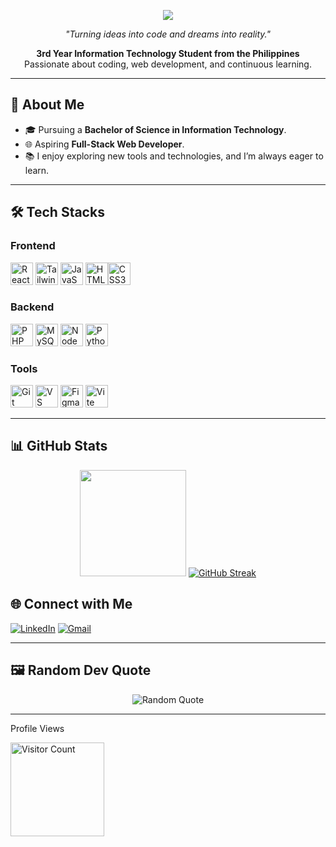 <p align="center">
  <img src="https://readme-typing-svg.demolab.com/?lines=Hi!+I'm+Franz+Luya+💻;Welcome+to+my+GitHub+Profile!&center=true&width=500&height=50&color=1F6FEB&duration=4000">
</p>

<p align="center">
  <em>"Turning ideas into code and dreams into reality."</em>
</p>

<p align="center">
  <strong>3rd Year Information Technology Student from the Philippines</strong><br>
  Passionate about coding, web development, and continuous learning.
</p>

---

## 🚀 About Me

- 🎓 Pursuing a **Bachelor of Science in Information Technology**.
- 🌐 Aspiring **Full-Stack Web Developer**.
- 📚 I enjoy exploring new tools and technologies, and I’m always eager to learn.

---

## 🛠️ Tech Stacks


### Frontend

<p align="left">
  <a href="https://reactjs.org/" target="_blank" rel="noreferrer"><img src="https://raw.githubusercontent.com/danielcranney/readme-generator/main/public/icons/skills/react-colored.svg" width="36" height="36" alt="React" /></a>
  <a href="https://tailwindcss.com/" target="_blank" rel="noreferrer"><img src="https://raw.githubusercontent.com/danielcranney/readme-generator/main/public/icons/skills/tailwindcss-colored.svg" width="36" height="36" alt="TailwindCSS" /></a>
  <a href="https://developer.mozilla.org/en-US/docs/Web/JavaScript" target="_blank" rel="noreferrer"><img src="https://raw.githubusercontent.com/danielcranney/readme-generator/main/public/icons/skills/javascript-colored.svg" width="36" height="36" alt="JavaScript" /></a>
  <a href="https://developer.mozilla.org/en-US/docs/Glossary/HTML5" target="_blank" rel="noreferrer"><img src="https://raw.githubusercontent.com/danielcranney/readme-generator/main/public/icons/skills/html5-colored.svg" width="36" height="36" alt="HTML5" /></a><a href="https://www.w3.org/TR/CSS/#css" target="_blank" rel="noreferrer"><img src="https://raw.githubusercontent.com/danielcranney/readme-generator/main/public/icons/skills/css3-colored.svg" width="36" height="36" alt="CSS3" /></a>
</p>

### Backend

<p align="left">
  <a href="https://www.php.net/" target="_blank" rel="noreferrer"><img src="https://raw.githubusercontent.com/danielcranney/readme-generator/main/public/icons/skills/php-colored.svg" width="36" height="36" alt="PHP" /></a>
  <a href="https://www.mysql.com/" target="_blank" rel="noreferrer"><img src="https://raw.githubusercontent.com/danielcranney/readme-generator/main/public/icons/skills/mysql-colored.svg" width="36" height="36" alt="MySQL" /></a>
  <a href="https://nodejs.org/en/" target="_blank" rel="noreferrer"><img src="https://raw.githubusercontent.com/danielcranney/readme-generator/main/public/icons/skills/nodejs-colored.svg" width="36" height="36" alt="NodeJS" /></a>
  <a href="https://www.python.org/" target="_blank" rel="noreferrer"><img src="https://raw.githubusercontent.com/danielcranney/readme-generator/main/public/icons/skills/python-colored.svg" width="36" height="36" alt="Python" /></a>
</p>


### Tools

<p>
  <a href="https://git-scm.com/" target="_blank" rel="noreferrer"><img src="https://raw.githubusercontent.com/danielcranney/readme-generator/main/public/icons/skills/git-colored.svg" width="36" height="36" alt="Git" /></a>
  <a href="https://code.visualstudio.com/" target="_blank" rel="noreferrer"><img src="https://raw.githubusercontent.com/danielcranney/readme-generator/main/public/icons/skills/visualstudiocode.svg" width="36" height="36" alt="VS Code" /></a>
  <a href="https://www.figma.com/" target="_blank" rel="noreferrer"><img src="https://raw.githubusercontent.com/danielcranney/readme-generator/main/public/icons/skills/figma-colored.svg" width="36" height="36" alt="Figma" /></a>
  <a href="https://vitejs.dev/" target="_blank" rel="noreferrer"><img src="https://raw.githubusercontent.com/danielcranney/readme-generator/main/public/icons/skills/vite-colored.svg" width="36" height="36" alt="Vite" /></a>
</p>

---

## 📊 GitHub Stats

<p align="center">
  <img height="170" src="https://github-readme-stats-omega-ten-60.vercel.app/api/top-langs?username=franzluya&layout=compact&langs_count=8&card_width=390&theme=tokyonight" />
  <a href="https://git.io/streak-stats"><img src="https://github-readme-streak-stats-seven-beta.vercel.app?user=franzluya&theme=tokyonight&card_width=370&card_height=160" alt="GitHub Streak" /></a>
</p>


## 🌐 Connect with Me

<p>
  <a href="https://www.linkedin.com/in/franzluya/"><img src="https://img.shields.io/badge/LinkedIn-%230A66C2.svg?style=for-the-badge&logo=linkedin&logoColor=white" alt="LinkedIn"></a>
  <a href="mailto:luyafranzjulius@gmail.com"><img src="https://img.shields.io/badge/Gmail-D14836.svg?style=for-the-badge&logo=gmail&logoColor=white" alt="Gmail"></a>
</p>

---

## 🖼️ Random Dev Quote

<p align="center">
  <img src="https://quotes-github-readme.vercel.app/api?type=horizontal&theme=tokyonight" alt="Random Quote">
</p>

---


<div>
  <p>Profile Views</p>
  <img src="https://profile-counter.glitch.me/{franzluya}/count.svg" width="150px" height="auto" alt="Visitor Count">
</div>
